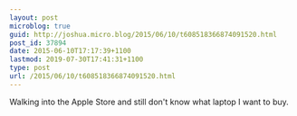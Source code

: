```yaml
---
layout: post
microblog: true
guid: http://joshua.micro.blog/2015/06/10/t608518366874091520.html
post_id: 37894
date: 2015-06-10T17:17:39+1100
lastmod: 2019-07-30T17:41:31+1100
type: post
url: /2015/06/10/t608518366874091520.html
---
```

Walking into the Apple Store and still don't know what laptop I want to buy.

